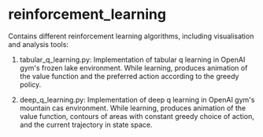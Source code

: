 # reinforcement_learning
Contains different reinforcement learning algorithms, including visualisation and analysis tools:

1. tabular_q_learning.py: Implementation of tabular q learning in OpenAI gym's frozen lake environment. While learning, produces animation of the value function and the preferred action according to the greedy policy.

2. deep_q_learning.py: Implementation of deep q learning in OpenAI gym's mountain cas environment. While learning, produces animation of the value function, contours of areas with constant greedy choice of action, and the current trajectory in state space.
